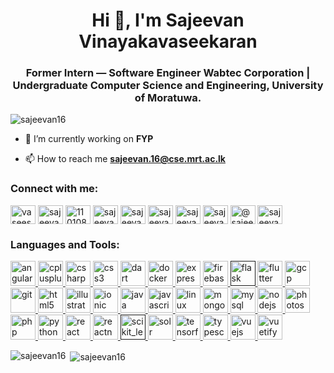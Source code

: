 <!--
**sajeevan16/sajeevan16** is a ✨ _special_ ✨ repository because its `README.md` (this file) appears on your GitHub profile.

Here are some ideas to get you started:

- 🔭 I’m currently working on ...
- 🌱 I’m currently learning ...
- 👯 I’m looking to collaborate on ...
- 🤔 I’m looking for help with ...
- 💬 Ask me about ...
- 📫 How to reach me: ...
- 😄 Pronouns: ...
- ⚡ Fun fact: ...
-->

<h1 align="center">Hi 👋, I'm Sajeevan Vinayakavaseekaran</h1>
<h3 align="center">Former Intern — Software Engineer Wabtec Corporation | Undergraduate Computer Science and Engineering, University of Moratuwa.</h3>

<p align="left"> <img src="https://komarev.com/ghpvc/?username=sajeevan16" alt="sajeevan16" /> </p>

- 🔭 I’m currently working on **FYP**

- 📫 How to reach me **sajeevan.16@cse.mrt.ac.lk**

<p align="left">
<h3 align="left">Connect with me:</h3>
<a href="https://twitter.com/vaseesajeevan" target="blank"><img align="center" src="https://cdn.jsdelivr.net/npm/simple-icons@3.0.1/icons/twitter.svg" alt="vaseesajeevan" height="30" width="40" /></a>
<a href="https://linkedin.com/in/sajeevan-vinayakavaseekaran" target="blank"><img align="center" src="https://cdn.jsdelivr.net/npm/simple-icons@3.0.1/icons/linkedin.svg" alt="sajeevan-vinayakavaseekaran" height="30" width="40" /></a>
<a href="https://stackoverflow.com/users/11010811" target="blank"><img align="center" src="https://cdn.jsdelivr.net/npm/simple-icons@3.0.1/icons/stackoverflow.svg" alt="11010811" height="30" width="40" /></a>
<a href="https://kaggle.com/sajeevan16" target="blank"><img align="center" src="https://cdn.jsdelivr.net/npm/simple-icons@3.0.1/icons/kaggle.svg" alt="sajeevan16" height="30" width="40" /></a>
<a href="https://fb.com/100012130562615" target="blank"><img align="center" src="https://cdn.jsdelivr.net/npm/simple-icons@3.0.1/icons/facebook.svg" alt="sajeevan-vinayakavaseekaran" height="30" width="40" /></a>
<a href="https://instagram.com/sajeevan_vaseekaran" target="blank"><img align="center" src="https://cdn.jsdelivr.net/npm/simple-icons@3.0.1/icons/instagram.svg" alt="sajeevan_vaseekaran" height="30" width="40" /></a>
<a href="https://www.behance.net/sajeevan040165" target="blank"><img align="center" src="https://cdn.jsdelivr.net/npm/simple-icons@3.0.1/icons/behance.svg" alt="sajeevan040165" height="30" width="40" /></a>
<a href="https://www.hackerrank.com/sajeevan_16" target="blank"><img align="center" src="https://cdn.jsdelivr.net/npm/simple-icons@3.0.1/icons/hackerrank.svg" alt="sajeevan_16" height="30" width="40" /></a>
<a href="https://www.hackerearth.com/@sajeevan.16" target="blank"><img align="center" src="https://cdn.jsdelivr.net/npm/simple-icons@3.0.1/icons/hackerearth.svg" alt="@sajeevan.16" height="30" width="40" /></a>
<a href="https://www.topcoder.com/members/sajeevan16" target="blank"><img align="center" src="https://cdn.jsdelivr.net/npm/simple-icons@3.0.1/icons/topcoder.svg" alt="sajeevan16" height="30" width="40" /></a>
</p>

<h3 align="left">Languages and Tools:</h3>
<p align="left"> <a href="https://angular.io" target="_blank"> <img src="https://devicons.github.io/devicon/devicon.git/icons/angularjs/angularjs-original.svg" alt="angularjs" width="40" height="40"/> </a> <a href="https://www.w3schools.com/cpp/" target="_blank"> <img src="https://devicons.github.io/devicon/devicon.git/icons/cplusplus/cplusplus-original.svg" alt="cplusplus" width="40" height="40"/> </a> <a href="https://www.w3schools.com/cs/" target="_blank"> <img src="https://devicons.github.io/devicon/devicon.git/icons/csharp/csharp-original.svg" alt="csharp" width="40" height="40"/> </a> <a href="https://www.w3schools.com/css/" target="_blank"> <img src="https://devicons.github.io/devicon/devicon.git/icons/css3/css3-original-wordmark.svg" alt="css3" width="40" height="40"/> </a> <a href="https://dart.dev" target="_blank"> <img src="https://www.vectorlogo.zone/logos/dartlang/dartlang-icon.svg" alt="dart" width="40" height="40"/> </a> <a href="https://www.docker.com/" target="_blank"> <img src="https://devicons.github.io/devicon/devicon.git/icons/docker/docker-original-wordmark.svg" alt="docker" width="40" height="40"/> </a> <a href="https://expressjs.com" target="_blank"> <img src="https://devicons.github.io/devicon/devicon.git/icons/express/express-original-wordmark.svg" alt="express" width="40" height="40"/> </a> <a href="https://firebase.google.com/" target="_blank"> <img src="https://www.vectorlogo.zone/logos/firebase/firebase-icon.svg" alt="firebase" width="40" height="40"/> </a> <a href="" target="_blank"> <img src="https://www.vectorlogo.zone/logos/pocoo_flask/pocoo_flask-icon.svg" alt="flask" width="40" height="40"/> </a> <a href="https://flutter.dev" target="_blank"> <img src="https://www.vectorlogo.zone/logos/flutterio/flutterio-icon.svg" alt="flutter" width="40" height="40"/> </a> <a href="https://cloud.google.com" target="_blank"> <img src="https://www.vectorlogo.zone/logos/google_cloud/google_cloud-icon.svg" alt="gcp" width="40" height="40"/> </a> <a href="https://git-scm.com/" target="_blank"> <img src="https://www.vectorlogo.zone/logos/git-scm/git-scm-icon.svg" alt="git" width="40" height="40"/> </a> <a href="https://www.w3.org/html/" target="_blank"> <img src="https://devicons.github.io/devicon/devicon.git/icons/html5/html5-original-wordmark.svg" alt="html5" width="40" height="40"/> </a> <a href="https://www.adobe.com/in/products/illustrator.html" target="_blank"> <img src="https://www.vectorlogo.zone/logos/adobe_illustrator/adobe_illustrator-icon.svg" alt="illustrator" width="40" height="40"/> </a> <a href="https://ionicframework.com" target="_blank"> <img src="https://upload.wikimedia.org/wikipedia/commons/d/d1/Ionic_Logo.svg" alt="ionic" width="40" height="40"/> </a> <a href="https://www.java.com" target="_blank"> <img src="https://devicons.github.io/devicon/devicon.git/icons/java/java-original-wordmark.svg" alt="java" width="40" height="40"/> </a> <a href="https://developer.mozilla.org/en-US/docs/Web/JavaScript" target="_blank"> <img src="https://devicons.github.io/devicon/devicon.git/icons/javascript/javascript-original.svg" alt="javascript" width="40" height="40"/> </a> <a href="https://www.linux.org/" target="_blank"> <img src="https://devicons.github.io/devicon/devicon.git/icons/linux/linux-original.svg" alt="linux" width="40" height="40"/> </a> <a href="https://www.mongodb.com/" target="_blank"> <img src="https://devicons.github.io/devicon/devicon.git/icons/mongodb/mongodb-original-wordmark.svg" alt="mongodb" width="40" height="40"/> </a> <a href="https://www.mysql.com/" target="_blank"> <img src="https://devicons.github.io/devicon/devicon.git/icons/mysql/mysql-original-wordmark.svg" alt="mysql" width="40" height="40"/> </a> <a href="https://nodejs.org" target="_blank"> <img src="https://devicons.github.io/devicon/devicon.git/icons/nodejs/nodejs-original-wordmark.svg" alt="nodejs" width="40" height="40"/> </a> <a href="https://www.photoshop.com/en" target="_blank"> <img src="https://devicons.github.io/devicon/devicon.git/icons/photoshop/photoshop-plain.svg" alt="photoshop" width="40" height="40"/> </a> <a href="https://www.php.net" target="_blank"> <img src="https://devicons.github.io/devicon/devicon.git/icons/php/php-original.svg" alt="php" width="40" height="40"/> </a> <a href="https://www.python.org" target="_blank"> <img src="https://devicons.github.io/devicon/devicon.git/icons/python/python-original.svg" alt="python" width="40" height="40"/> </a> <a href="https://reactjs.org/" target="_blank"> <img src="https://devicons.github.io/devicon/devicon.git/icons/react/react-original-wordmark.svg" alt="react" width="40" height="40"/> </a> <a href="https://reactnative.dev/" target="_blank"> <img src="https://reactnative.dev/img/header_logo.svg" alt="reactnative" width="40" height="40"/> </a> <a href="" target="_blank"> <img src="https://upload.wikimedia.org/wikipedia/commons/0/05/Scikit_learn_logo_small.svg" alt="scikit_learn" width="40" height="40"/> </a> <a href="https://lucene.apache.org/solr/" target="_blank"> <img src="https://www.vectorlogo.zone/logos/apache_solr/apache_solr-icon.svg" alt="solr" width="40" height="40"/> </a> <a href="https://www.tensorflow.org" target="_blank"> <img src="https://www.vectorlogo.zone/logos/tensorflow/tensorflow-icon.svg" alt="tensorflow" width="40" height="40"/> </a> <a href="https://www.typescriptlang.org/" target="_blank"> <img src="https://devicons.github.io/devicon/devicon.git/icons/typescript/typescript-original.svg" alt="typescript" width="40" height="40"/> </a> <a href="https://vuejs.org/" target="_blank"> <img src="https://devicons.github.io/devicon/devicon.git/icons/vuejs/vuejs-original-wordmark.svg" alt="vuejs" width="40" height="40"/> </a> <a href="https://vuetifyjs.com/en/" target="_blank"> <img src="https://bestofjs.org/logos/vuetify.svg" alt="vuetify" width="40" height="40"/> </a> </p>

<p><img align="left" src="https://github-readme-stats.vercel.app/api/top-langs/?username=sajeevan16&layout=compact" alt="sajeevan16" /></p>

<p>&nbsp;<img align="center" src="https://github-readme-stats.vercel.app/api?username=sajeevan16&show_icons=true" alt="sajeevan16" /></p>
